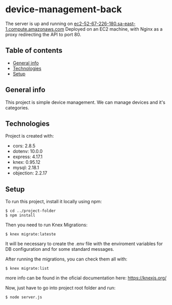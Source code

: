 # device-management-back

The server is up and running on 
[ec2-52-67-226-180.sa-east-1.compute.amazonaws.com](http://ec2-52-67-226-180.sa-east-1.compute.amazonaws.com/)
Deployed on an EC2 machine, with Nginx as a proxy redirecting the API to port 80. 
## Table of contents
* [General info](#general-info)
* [Technologies](#technologies)
* [Setup](#setup)

## General info
This project is simple device management. We can manage devices and it's categories.
	
## Technologies
Project is created with:
* cors:  2.8.5
* dotenv:  10.0.0
* express:  4.17.1
* knex:  0.95.12
* mysql:  2.18.1
* objection:  2.2.17
	
## Setup
To run this project, install it locally using npm:

```
$ cd ../project-folder
$ npm install
```
Then you need to run Knex Migrations:
```
$ knex migrate:lateste
```
It will be necessary to create the .env file with the enviroment variables for DB configuration and for some standard messages.

After running the migrations, you can check them all with:
```
$ knex migrate:list
```
more info can be found in the oficial documentation here:
https://knexjs.org/

Now, just have to go into project root folder and run:
```
$ node server.js
```